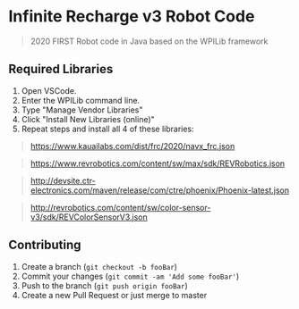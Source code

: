 # Infinite Recharge v3 Robot Code
> 2020 FIRST Robot code in Java based on the WPILib framework

## Required Libraries

1. Open VSCode.  
2. Enter the WPILib command line.    
3. Type "Manage Vendor Libraries"  
4. Click "Install New Libraries (online)"
5. Repeat steps and install all 4 of these libraries:

> https://www.kauailabs.com/dist/frc/2020/navx_frc.json  

> https://www.revrobotics.com/content/sw/max/sdk/REVRobotics.json  

> http://devsite.ctr-electronics.com/maven/release/com/ctre/phoenix/Phoenix-latest.json  

> http://revrobotics.com/content/sw/color-sensor-v3/sdk/REVColorSensorV3.json  

## Contributing

1. Create a branch (`git checkout -b fooBar`)
2. Commit your changes (`git commit -am 'Add some fooBar'`)
3. Push to the branch (`git push origin fooBar`)
4. Create a new Pull Request or just merge to master
